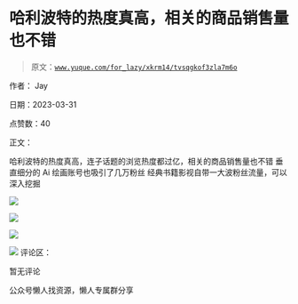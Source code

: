 # 哈利波特的热度真高，相关的商品销售量也不错

> 原文：[`www.yuque.com/for_lazy/xkrm14/tvsqgkof3zla7m6o`](https://www.yuque.com/for_lazy/xkrm14/tvsqgkof3zla7m6o)



作者： Jay



日期：2023-03-31



点赞数：40

<ne-hole id="u1e943b20" data-lake-id="u1e943b20">

正文：



哈利波特的热度真高，连子话题的浏览热度都过亿，相关的商品销售量也不错 垂直细分的 Ai 绘画账号也吸引了几万粉丝 经典书籍影视自带一大波粉丝流量，可以深入挖掘



![](img/670b5d3b149a4ddfcfacd0e2e36ba5d5.png)



![](img/eb63e43359cdab627691b822f3fe6630.png)



![](img/c075822c88fb85382ce8214c61b3a7e8.png)



![](img/c61a562b8e02a71323706fa7c6f2018f.png)  <ne-hole id="uef65ed12" data-lake-id="uef65ed12"><ne-p id="uf5277507" data-lake-id="uf5277507">评论区：



暂无评论

<ne-hole id="u6f061db7" data-lake-id="u6f061db7">

公众号懒人找资源，懒人专属群分享

</ne-hole></ne-hole></ne-p></ne-hole>
